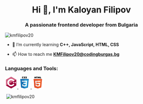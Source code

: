 <h1 align="center">Hi 👋, I'm Kaloyan Filipov</h1>
<h3 align="center">A passionate frontend developer from Bulgaria</h3>

<p align="left"> <img src="https://komarev.com/ghpvc/?username=kmfilipov20&label=Profile%20views&color=0e75b6&style=flat" alt="kmfilipov20" /> </p>

- 🌱 I’m currently learning **C++, JavaScript, HTML, CSS**

- 📫 How to reach me **KMFilipov20@codingburgas.bg**


<h3 align="left">Languages and Tools:</h3>
<p align="left"> <a href="https://www.w3schools.com/cpp/" target="_blank"> <img src="https://raw.githubusercontent.com/devicons/devicon/master/icons/cplusplus/cplusplus-original.svg" alt="cplusplus" width="40" height="40"/> </a> <a href="https://www.w3schools.com/css/" target="_blank"> <img src="https://raw.githubusercontent.com/devicons/devicon/master/icons/css3/css3-original-wordmark.svg" alt="css3" width="40" height="40"/> </a> <a href="https://www.w3.org/html/" target="_blank"> <img src="https://raw.githubusercontent.com/devicons/devicon/master/icons/html5/html5-original-wordmark.svg" alt="html5" width="40" height="40"/> </a> </p>

<p>&nbsp;<img align="center" src="https://github-readme-stats.vercel.app/api?username=kmfilipov20&show_icons=true&locale=en" alt="kmfilipov20" /></p>
